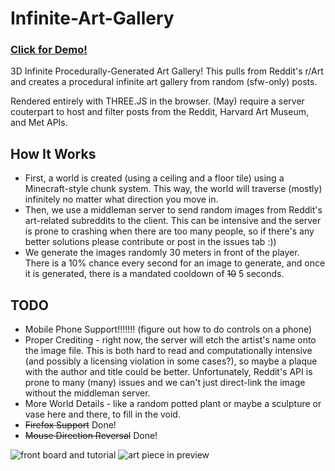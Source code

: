# Infinite-Art-Gallery
### [Click for Demo!](https://infinite-art-gallery.brazil-0034.repl.co/)
3D Infinite Procedurally-Generated Art Gallery! This pulls from Reddit's r/Art and creates a procedural infinite art gallery from random (sfw-only) posts.

Rendered entirely with THREE.JS in the browser. (May) require a server couterpart to host and filter posts from the Reddit, Harvard Art Museum, and Met APIs.

## How It Works
- First, a world is created (using a ceiling and a floor tile) using a Minecraft-style chunk system. This way, the world will traverse (mostly) infinitely no matter what direction you move in.
- Then, we use a middleman server to send random images from Reddit's art-related subreddits to the client. This can be intensive and the server is prone to crashing when there are too many people, so if there's any better solutions please contribute or post in the issues tab :))
- We generate the images randomly 30 meters in front of the player. There is a 10% chance every second for an image to generate, and once it is generated, there is a mandated cooldown of ~~10~~ 5 seconds.

## TODO
- Mobile Phone Support!!!!!!! (figure out how to do controls on a phone)
- Proper Crediting - right now, the server will etch the artist's name onto the image file. This is both hard to read and computationally intensive (and possibly a licensing violation in some cases?), so maybe a plaque with the author and title could be better. Unfortunately, Reddit's API is prone to many (many) issues and we can't just direct-link the image without the middleman server.
- More World Details - like a random potted plant or maybe a sculpture or vase here and there, to fill in the void.
- ~~Firefox Support~~ Done!
- ~~Mouse Direction Reversal~~ Done!

![front board and tutorial](https://user-images.githubusercontent.com/66288732/185100953-3f2e287d-b06c-4140-a500-f01a32982888.png)
![art piece in preview](https://user-images.githubusercontent.com/66288732/185100745-2bb8a35d-71ad-4fb5-b9b7-0c800acf6cda.png)
